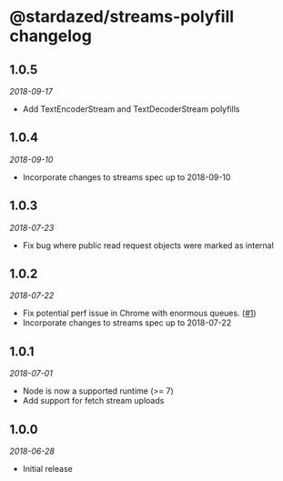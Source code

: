 # @stardazed/streams-polyfill changelog

## 1.0.5
_2018-09-17_
* Add TextEncoderStream and TextDecoderStream polyfills

## 1.0.4
_2018-09-10_
* Incorporate changes to streams spec up to 2018-09-10

## 1.0.3
_2018-07-23_
* Fix bug where public read request objects were marked as internal

## 1.0.2
_2018-07-22_
* Fix potential perf issue in Chrome with enormous queues. ([#1](https://github.com/stardazed/sd-streams/issues/1))
* Incorporate changes to streams spec up to 2018-07-22

## 1.0.1
_2018-07-01_
* Node is now a supported runtime (>= 7)
* Add support for fetch stream uploads

## 1.0.0
_2018-06-28_
* Initial release
